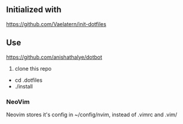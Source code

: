 
## Initialized with

https://github.com/Vaelatern/init-dotfiles

## Use

https://github.com/anishathalye/dotbot

1. clone this repo
-  cd .dotfiles
-  ./install

### NeoVim

Neovim stores it's config in ~/config/nvim, instead of
.vimrc and .vim/
